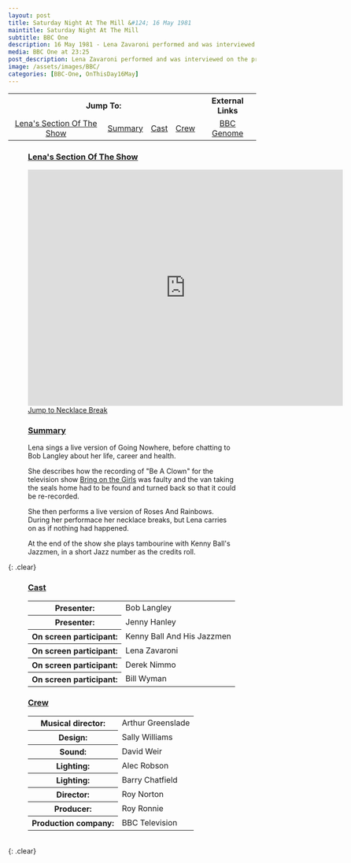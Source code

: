 ```yaml
---
layout: post
title: Saturday Night At The Mill &#124; 16 May 1981
maintitle: Saturday Night At The Mill
subtitle: BBC One
description: 16 May 1981 - Lena Zavaroni performed and was interviewed on the programme.
media: BBC One at 23:25
post_description: Lena Zavaroni performed and was interviewed on the programme.
image: /assets/images/BBC/
categories: [BBC-One, OnThisDay16May]
---
```


<table>
<tr align="center">
<th colspan="4">Jump To:</th>
<th>External Links</th>
</tr>

<tr align="center">
<td><a href="#clip">Lena's Section Of The Show</a></td>
<td><a href="#summary">Summary</a></td>
<td><a href="#cast">Cast</a></td>
<td><a href="#crew">Crew</a></td>
<td><a href="https://genome.ch.bbc.co.uk/schedules/service_bbc_one_london/1981-05-16#at-23.25">BBC Genome</a></td>
</tr>
</table>

<figure class="fig3">
<h3 id="clip"><a href="#clip">Lena's Section Of The Show</a></h3>
<div class="responsive-video"><iframe width="640" height="480" src="https://www.youtube.com/embed/keBH5mAO_Sc" title="YouTube video player" frameborder="0" allow="accelerometer; autoplay; clipboard-write; encrypted-media; gyroscope; picture-in-picture" allowfullscreen></iframe></div>
<a href="https://youtu.be/keBH5mAO_Sc?t=812">Jump to Necklace Break</a>
</figure>

<figure class="fig3">
<figcaption>
<h3 id="summary"><a href="#summary">Summary</a></h3>
</figcaption>
<p>Lena sings a live version of Going Nowhere, before chatting to Bob Langley about her life, career and health.</p>
<p>She describes how the recording of "Be A Clown" for the television show <a href="/1976-07-28-bring-on-the-girls">Bring on the Girls</a> was faulty and the van taking the seals home had to be found and turned back so that it could be re-recorded.</p>
<p>She then performs a live version of Roses And Rainbows. During her performace her necklace breaks, but Lena carries on as if nothing had happened.</p>
<p>At the end of the show she plays tambourine with Kenny Ball's Jazzmen, in a short Jazz number as the credits roll.</p>
</figure>

{: .clear}

<figure class="fig1">
<figcaption>
<h3 id="cast"><a href="#cast">Cast</a></h3>
</figcaption>
<table>
<tr><th>Presenter:</th><td>Bob Langley</td></tr>
<tr><th>Presenter:</th><td>Jenny Hanley</td></tr>
<tr><th>On screen participant:</th><td>Kenny Ball And His Jazzmen</td></tr>
<tr><th>On screen participant:</th><td>Lena Zavaroni</td></tr>
<tr><th>On screen participant:</th><td>Derek Nimmo</td></tr>
<tr><th>On screen participant:</th><td>Bill Wyman</td></tr>
</table>
</figure>

<figure class="fig2">
<figcaption>
<h3 id="crew"><a href="#crew">Crew</a></h3>
</figcaption>
<table>
<tr><th>Musical director:</th><td>Arthur Greenslade</td></tr>
<tr><th>Design:</th><td>Sally Williams</td></tr>
<tr><th>Sound:</th><td>David Weir</td></tr>
<tr><th>Lighting:</th><td>Alec Robson</td></tr>
<tr><th>Lighting:</th><td>Barry Chatfield</td></tr>
<tr><th>Director:</th><td>Roy Norton</td></tr>
<tr><th>Producer:</th><td>Roy Ronnie</td></tr>
<tr><th>Production company:</th><td>BBC Television</td></tr>
</table>
</figure>

<br />{: .clear}

